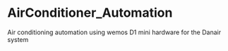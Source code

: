 # AirConditioner_Automation
Air conditioning automation using wemos D1 mini hardware for the Danair system

